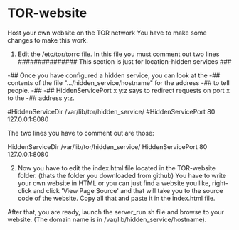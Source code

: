 # TOR-website
Host your own website on the TOR network
You have to make some changes to make this work.
1. Edit the /etc/tor/torrc file.
In this file you must comment out two lines
############### This section is just for location-hidden services ###

-## Once you have configured a hidden service, you can look at the
-## contents of the file ".../hidden_service/hostname" for the address
-## to tell people.
-##
-## HiddenServicePort x y:z says to redirect requests on port x to the
-## address y:z.

#HiddenServiceDir /var/lib/tor/hidden_service/
#HiddenServicePort 80 127.0.0.1:8080

The two lines you have to comment out are those:

HiddenServiceDir /var/lib/tor/hidden_service/
HiddenServicePort 80 127.0.0.1:8080

2. Now you have to edit the index.html file located in the TOR-website folder. (thats the  folder you downloaded from github)
You have to write your own website in HTML or you can just find a website you like, right-click and click 'View Page Source' and that will take you to the source code of the website. Copy all that and paste it in the index.html file.


After that, you are ready, launch the server_run.sh file and browse to your website. (The domain name is in /var/lib/hidden_service/hostname).
